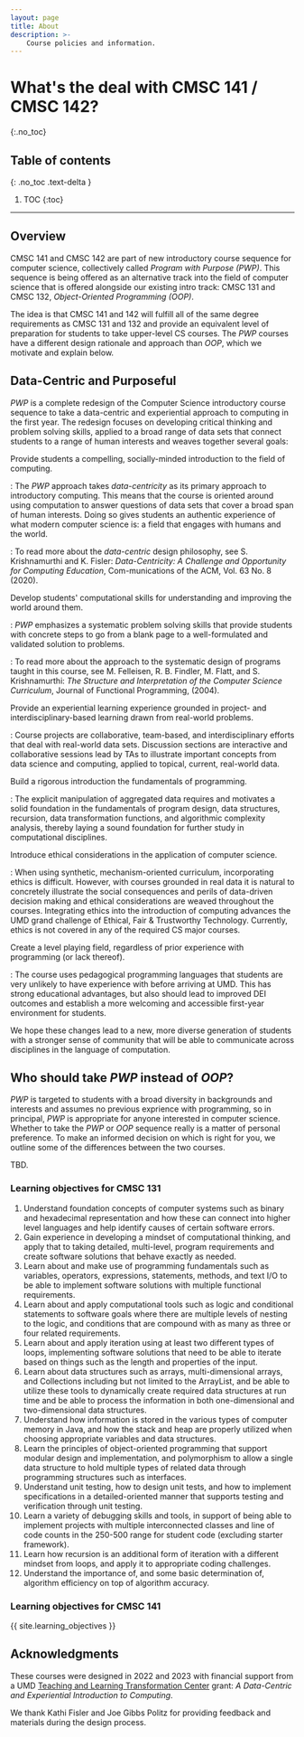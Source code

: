```yaml
---
layout: page
title: About
description: >-
    Course policies and information.
---
```


# What's the deal with CMSC 141 / CMSC 142?
{:.no_toc}

## Table of contents
{: .no_toc .text-delta }

1. TOC
{:toc}

---

## Overview

CMSC 141 and CMSC 142 are part of new introductory course sequence for
computer science, collectively called *Program with Purpose (PWP)*.  This
sequence is being offered as an alternative track into the field of
computer science that is offered alongside our existing intro track:
CMSC 131 and CMSC 132, *Object-Oriented Programming (OOP)*.

The idea is that CMSC 141 and 142 will fulfill all of the same degree
requirements as CMSC 131 and 132 and provide an equivalent level of
preparation for students to take upper-level CS courses.  The *PWP*
courses have a different design rationale and approach than *OOP*,
which we motivate and explain below.

## Data-Centric and Purposeful

*PWP* is a complete redesign of the Computer Science introductory
course sequence to take a data-centric and experiential approach to
computing in the first year.  The redesign focuses on developing
critical thinking and problem solving skills, applied to a broad range
of data sets that connect students to a range of human interests
and weaves together several goals:

Provide students a compelling, socially-minded introduction to the field of computing.

: The *PWP* approach takes *data-centricity* as its primary approach to
  introductory computing. This means that the course is oriented
  around using computation to answer questions of data sets that cover
  a broad span of human interests. Doing so gives students an
  authentic experience of what modern computer science is: a field
  that engages with humans and the world.

: To read more about the *data-centric* design philosophy, see
  S. Krishnamurthi and K. Fisler: *Data-Centricity: A Challenge and
  Opportunity for Computing Education*, Com-munications of the ACM,
  Vol. 63 No. 8 (2020).

Develop students' computational skills for understanding and improving the world around them.

: *PWP* emphasizes a systematic problem solving skills that provide
  students with concrete steps to go from a blank page to a
  well-formulated and validated solution to problems.

: To read more about the approach to the systematic design of programs
  taught in this course, see M. Felleisen, R. B. Findler, M. Flatt,
  and S. Krishnamurthi: *The Structure and Interpretation of the
  Computer Science Curriculum*, Journal of Functional Programming,
  (2004).

Provide an experiential learning experience grounded in project- and interdisciplinary-based learning drawn from real-world problems.

: Course projects are collaborative, team-based, and interdisciplinary
  efforts that deal with real-world data sets. Discussion sections are
  interactive and collaborative sessions lead by TAs to illustrate
  important concepts from data science and computing, applied to
  topical, current, real-world data.

Build a rigorous introduction the fundamentals of programming. 

: The explicit manipulation of aggregated data requires and
  motivates a solid foundation in the fundamentals of program design,
  data structures, recursion, data transformation functions, and
  algorithmic complexity analysis, thereby laying a sound foundation
  for further study in computational disciplines.
  
Introduce ethical considerations in the application of computer science.

: When using synthetic, mechanism-oriented curriculum, incorporating
  ethics is difficult. However, with courses grounded in real data it
  is natural to concretely illustrate the social consequences and
  perils of data-driven decision making and ethical considerations
  are weaved throughout the courses. Integrating ethics into the
  introduction of computing advances the UMD grand challenge of
  Ethical, Fair & Trustworthy Technology. Currently, ethics is not
  covered in any of the required CS major courses.

Create a level playing field, regardless of prior experience with programming (or lack thereof). 

: The course uses pedagogical programming languages that students are
  very unlikely to have experience with before arriving at UMD. This
  has strong educational advantages, but also should lead to improved
  DEI outcomes and establish a more welcoming and accessible
  first-year environment for students.

We hope these changes lead to a new, more diverse generation of
students with a stronger sense of community that will be able to
communicate across disciplines in the language of computation.

## Who should take *PWP* instead of *OOP*?

*PWP* is targeted to students with a broad diversity in backgrounds
and interests and assumes no previous exprience with programming, so
in principal, *PWP* is appropriate for anyone interested in computer
science.  Whether to take the *PWP* or *OOP* sequence really is a
matter of personal preference.  To make an informed decision on which
is right for you, we outline some of the differences between the two
courses.

TBD.

### Learning objectives for CMSC 131

1. Understand foundation concepts of computer systems such as binary and hexadecimal representation and how these can connect into higher level languages and help identify causes of certain software errors.
2. Gain experience in developing a mindset of computational thinking, and apply that to taking detailed, multi-level, program requirements and create software solutions that behave exactly as needed.
3. Learn about and make use of programming fundamentals such as variables, operators, expressions, statements, methods, and text I/O to be able to implement software solutions with multiple functional requirements.
4. Learn about and apply computational tools such as logic and conditional statements to software goals where there are multiple levels of nesting to the logic, and conditions that are compound with as many as three or four related requirements.
5. Learn about and apply iteration using at least two different types of loops, implementing software solutions that need to be able to iterate based on things such as the length and properties of the input.
6. Learn about data structures such as arrays, multi-dimensional arrays, and Collections including but not limited to the ArrayList, and be able to utilize these tools to dynamically create required data structures at run time and be able to process the information in both one-dimensional and two-dimensional data structures.
7. Understand how information is stored in the various types of computer memory in Java, and how the stack and heap are properly utilized when choosing appropriate variables and data structures.
8. Learn the principles of object-oriented programming that support modular design and implementation, and polymorphism to allow a single data structure to hold multiple types of related data through programming structures such as interfaces.
9. Understand unit testing, how to design unit tests, and how to implement specifications in a detailed-oriented manner that supports testing and verification through unit testing.
10. Learn a variety of debugging skills and tools, in support of being able to implement projects with multiple interconnected classes and line of code counts in the 250-500 range for student code (excluding starter framework).
11. Learn how recursion is an additional form of iteration with a different mindset from loops, and apply it to appropriate coding challenges.
12. Understand the importance of, and some basic determination of, algorithm efficiency on top of algorithm accuracy.

### Learning objectives for CMSC 141

{{ site.learning_objectives }}

## Acknowledgments

These courses were designed in 2022 and 2023 with financial support
from a UMD [Teaching and Learning Transformation
Center](https://tltc.umd.edu/) grant: *A Data-Centric and Experiential
Introduction to Computing*.

We thank Kathi Fisler and Joe Gibbs Politz for providing feedback and
materials during the design process.

